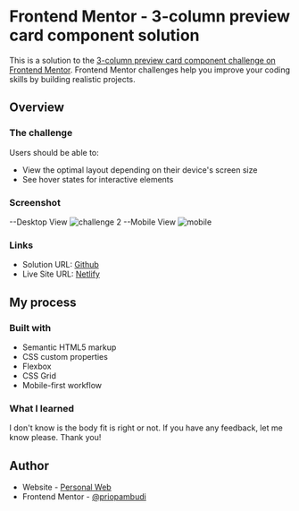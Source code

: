 # Frontend Mentor - 3-column preview card component solution

This is a solution to the [3-column preview card component challenge on Frontend Mentor](https://www.frontendmentor.io/challenges/3column-preview-card-component-pH92eAR2-). Frontend Mentor challenges help you improve your coding skills by building realistic projects. 

## Overview

### The challenge

Users should be able to:

- View the optimal layout depending on their device's screen size
- See hover states for interactive elements

### Screenshot
--Desktop View
![challenge 2](https://user-images.githubusercontent.com/38320169/118414712-71956100-b6d0-11eb-8b86-e8c52caf175b.png)
--Mobile View
![mobile](https://user-images.githubusercontent.com/38320169/118414752-9ab5f180-b6d0-11eb-8b07-06df06a5895c.png)

### Links

- Solution URL: [Github](https://github.com/priopambudi/Frontend-Mentor-Challenge/tree/main/2.%203-column-preview-card-component-main)
- Live Site URL: [Netlify](https://3-column-preview-card-dev-monkey.netlify.app/)

## My process

### Built with

- Semantic HTML5 markup
- CSS custom properties
- Flexbox
- CSS Grid
- Mobile-first workflow

### What I learned

I don't know is the body fit is right or not. If you have any feedback, let me know please. Thank you!

## Author

- Website - [Personal Web](https://priopambudi.github.io/personal-web)
- Frontend Mentor - [@priopambudi](https://www.frontendmentor.io/profile/priopambudi)

